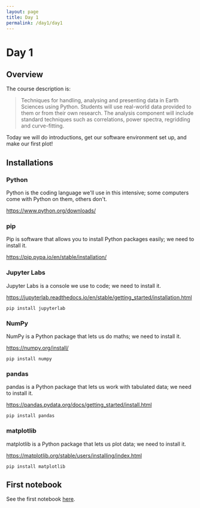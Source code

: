 ```yaml
---
layout: page
title: Day 1
permalink: /day1/day1
---
```


# Day 1

## Overview
The course description is:
> Techniques for handling, analysing and presenting data in Earth Sciences using Python. Students will use real-world data provided to them or from their own research. The analysis component will include standard techniques such as correlations, power spectra, regridding and curve-fitting.

Today we will do introductions, get our software environment set up, and make our first plot!

## Installations

### Python
Python is the coding language we'll use in this intensive; some computers come with Python on them, others don't.

https://www.python.org/downloads/

### pip
Pip is software that allows you to install Python packages easily; we need to install it.

https://pip.pypa.io/en/stable/installation/

### Jupyter Labs
Jupyter Labs is a console we use to code; we need to install it.

https://jupyterlab.readthedocs.io/en/stable/getting_started/installation.html
```
pip install jupyterlab
```

### NumPy
NumPy is a Python package that lets us do maths; we need to install it.

https://numpy.org/install/
```
pip install numpy
```

### pandas
pandas is a Python package that lets us work with tabulated data; we need to install it.

https://pandas.pydata.org/docs/getting_started/install.html
```
pip install pandas
```

### matplotlib
matplotlib is a Python package that lets us plot data; we need to install it.

https://matplotlib.org/stable/users/installing/index.html
```
pip install matplotlib
```

## First notebook

See the first notebook [here](https://github.com/geomorphlab/medaes/blob/gh-pages/day1/day1.ipynb).

